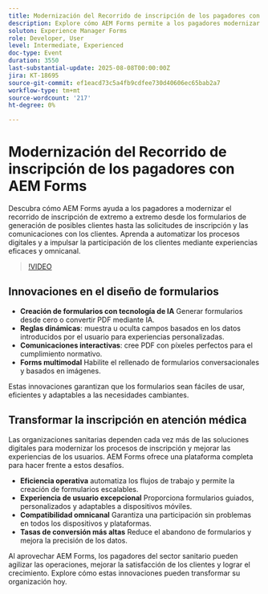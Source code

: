 ```yaml
---
title: Modernización del Recorrido de inscripción de los pagadores con AEM Forms
description: Explore cómo AEM Forms permite a los pagadores modernizar los recorridos de inscripción, automatizar los procesos y ofrecer experiencias de cliente omnicanal atractivas.
soluton: Experience Manager Forms
role: Developer, User
level: Intermediate, Experienced
doc-type: Event
duration: 3550
last-substantial-update: 2025-08-08T00:00:00Z
jira: KT-18695
source-git-commit: ef1eacd73c5a4fb9cdfee730d40606ec65bab2a7
workflow-type: tm+mt
source-wordcount: '217'
ht-degree: 0%

---
```



# Modernización del Recorrido de inscripción de los pagadores con AEM Forms

Descubra cómo AEM Forms ayuda a los pagadores a modernizar el recorrido de inscripción de extremo a extremo desde los formularios de generación de posibles clientes hasta las solicitudes de inscripción y las comunicaciones con los clientes. Aprenda a automatizar los procesos digitales y a impulsar la participación de los clientes mediante experiencias eficaces y omnicanal.

>[!VIDEO](https://video.tv.adobe.com/v/3470542/?learn=on&enablevpops)

## Innovaciones en el diseño de formularios

* **Creación de formularios con tecnología de IA** Generar formularios desde cero o convertir PDF mediante IA.
* **Reglas dinámicas**: muestra u oculta campos basados en los datos introducidos por el usuario para experiencias personalizadas.
* **Comunicaciones interactivas**: cree PDF con píxeles perfectos para el cumplimiento normativo.
* **Forms multimodal** Habilite el rellenado de formularios conversacionales y basados en imágenes.

Estas innovaciones garantizan que los formularios sean fáciles de usar, eficientes y adaptables a las necesidades cambiantes.

## Transformar la inscripción en atención médica

Las organizaciones sanitarias dependen cada vez más de las soluciones digitales para modernizar los procesos de inscripción y mejorar las experiencias de los usuarios. AEM Forms ofrece una plataforma completa para hacer frente a estos desafíos.

* **Eficiencia operativa** automatiza los flujos de trabajo y permite la creación de formularios escalables.
* **Experiencia de usuario excepcional** Proporciona formularios guiados, personalizados y adaptables a dispositivos móviles.
* **Compatibilidad omnicanal** Garantiza una participación sin problemas en todos los dispositivos y plataformas.
* **Tasas de conversión más altas** Reduce el abandono de formularios y mejora la precisión de los datos.

Al aprovechar AEM Forms, los pagadores del sector sanitario pueden agilizar las operaciones, mejorar la satisfacción de los clientes y lograr el crecimiento. Explore cómo estas innovaciones pueden transformar su organización hoy.
